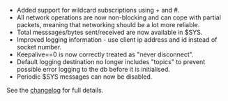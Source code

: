 <!--
.. title: Version 0.4 released
.. slug: version-0-4-released
.. date: 2010-01-05 10:54:37
.. tags: Releases
.. category:
.. link:
.. description:
.. type: text
-->

* Added support for wildcard subscriptions using + and #.
* All network operations are now non-blocking and can cope with partial packets, meaning that networking should be a lot
  more reliable.
* Total messsages/bytes sent/received are now available in $SYS.
* Improved logging information - use client ip address and id instead of socket number.
* Keepalive==0 is now correctly treated as "never disconnect".
* Default logging destination no longer includes "topics" to prevent possible error logging to the db before it is
  initialised.
* Periodic $SYS messages can now be disabled.

See the [changelog] for full details.

[changelog]: /ChangeLog.txt
